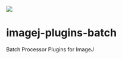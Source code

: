 [![](https://travis-ci.com/imagej/imagej-plugins-batch.svg?branch=master)](https://travis-ci.com/imagej/imagej-plugins-batch)

# imagej-plugins-batch

Batch Processor Plugins for ImageJ
